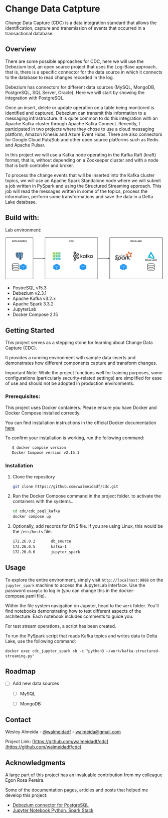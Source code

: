 # Change Data Catpture

Change Data Capture (CDC) is a data integration standard that allows the identification, capture and transmission of events that occurred in a transactional database.

## Overview

There are some possible approaches for CDC, here we will use the Debezium tool, an open source project that uses the Log-Base approach, that is, there is a specific connector for the data source in which it connects to the database to read changes recorded in the log.

Debezium has connectors for different data sources (MySQL, MongoDB, PostgreSQL, SQL Server, Oracle). Here we will start by showing the integration with PostgreSQL.

Once an insert, delete or update operation on a table being monitored is identified and captured, Debezium can transmit this information to a messaging infrastructure. It is quite common to do this integration with an Apache Kafka cluster through Apache Kafka Connect. Recently, I participated in two projects where they chose to use a cloud messaging platform, Amazon Kinesis and Azure Event Hubs. There are also connectors for Google Cloud Pub/Sub and other open source platforms such as Redis and Apache Pulsar.

In this project we will use a Kafka node operating in the Kafka Raft (kraft) format, that is, without depending on a Zookeeper cluster and with a node that is both controller and broker.

To process the change events that will be inserted into the Kafka cluster topics, we will use an Apache Spark Standalone node where we will submit a job written in PySpark and using the Structured Streaming approach. This job will read the messages written in some of the topics, process the information, perform some transformations and save the data in a Delta Lake database.

## Build with:

Lab environment:

![Architecture design of the Change Data Capture Lab](/image/lab_cdc.png "Componentes da solução de CDC")

- PostreSQL v15.3
- Debezium v2.3.1
- Apache Kafka v3.2.x
- Apache Spark 3.3.2
- JupyterLab
- Docker Compose 2.15

## Getting Started

This project serves as a stepping stone for learning about Change Data Capture (CDC).

It provides a running environment with sample data inserts and demonstrates how different components capture and transform changes.

Important Note: While the project functions well for training purposes, some configurations (particularly security-related settings) are simplified for ease of use and should not be adopted in production environments.

### Prerequisites:

This project uses Docker containers. Please ensure you have Docker and Docker Compose installed correctly.

You can find installation instructions in the official Docker documentation [here](https://docs.docker.com/compose/install/)

To confirm your installation is working, run the following command:

```sh
   $ docker compose version
   Docker Compose version v2.15.1
   ```

### Installation

1. Clone the repository
   ```sh
   git clone https://github.com/walmeidadf/cdc.git
   ```
2. Run the Docker Compose command in the project folder. to activate the containers with the systems..
   ```sh
   cd cdc/cdc_psql_kafka
   docker compose up
   ```
3. Optionally, add records for DNS file. If you are using Linux, this would be the `/etc/hosts` file.
   ```sh
   172.26.0.2       db_source
   172.26.0.5       kafka-1
   172.26.0.6       jupyter_spark
   ```
## Usage

To explore the entire environment, simply visit `http://localhost:9888` on the `jupyter_spark` machine to access the JupyterLab interface. Use the password `example` to log in (you can change this in the docker-compose.yaml file).

Within the file system navigation on Jupyter, head to the `work` folder. You'll find notebooks demonstrating how to test different aspects of the architecture. Each notebook includes comments to guide you.

For test stream operations, a script has been created.

To run the PySpark script that reads Kafka topics and writes data to Delta Lake, use the following command:

```
docker exec cdc_jupyter_spark sh -c "python3 ~/work/kafka-structured-streaming.py"
```

## Roadmap

- [ ] Add new data sources
    - [ ] MySQL
    - [ ] MongoDB


## Contact

Wesley Almeida - [@walmeidadf](https://twitter.com/your_username) - walmeida@gmail.com

Project Link: [https://github.com/walmeidadf/cdc](https://github.com/walmeidadf/cdc)

## Acknowledgments

A large part of this project has an invaluable contribution from my colleague Egon Rosa Pereira.

Some of the documentation pages, articles and posts that helped me develop this project:

* [Debezium connector for PostgreSQL](https://debezium.io/documentation/reference/1.9/connectors/postgresql.html)
* [Jupyter Notebook Python, Spark Stack](https://hub.docker.com/r/jupyter/pyspark-notebook)
